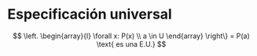 # Especificación universal

$$
\left.
    \begin{array}{l}
        \forall x: P(x) ​\\
        a \in U
    \end{array} 
\right\}
= P(a) \text{ es una E.U.}
$$
